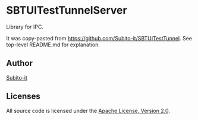 # SBTUITestTunnelServer

Library for IPC.

It was copy-pasted from <https://github.com/Subito-it/SBTUITestTunnel>. See top-level README.md for explanation.

## Author

[Subito-it](https://github.com/Subito-it)

## Licenses

All source code is licensed under the [Apache License, Version 2.0](LICENSE).
